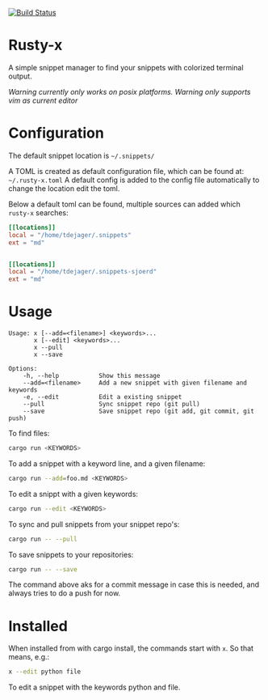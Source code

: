 [![Build Status](https://travis-ci.org/tdejager/rusty-x.svg?branch=master)](https://travis-ci.org/tdejager/rusty-x)

Rusty-x
=======

A simple snippet manager to find your snippets with colorized terminal output. 

*Warning currently only works on posix platforms.*
*Warning only supports vim as current editor*

Configuration
=============
The default snippet location is `~/.snippets/` 

A TOML is created as default configuration file, which can be found at: `~/.rusty-x.toml`
A default config is added to the config file automatically to change the location edit the toml.


Below a default toml can be found, multiple sources can added which `rusty-x` searches:

```toml
[[locations]]
local = "/home/tdejager/.snippets"
ext = "md"


[[locations]]
local = "/home/tdejager/.snippets-sjoerd"
ext = "md"
```



Usage
=====

```
Usage: x [--add=<filename>] <keywords>...
       x [--edit] <keywords>...
       x --pull
       x --save

Options:
    -h, --help           Show this message
    --add=<filename>     Add a new snippet with given filename and keywords
    -e, --edit           Edit a existing snippet
    --pull               Sync snippet repo (git pull)
    --save               Save snippet repo (git add, git commit, git push)

```

To find files:

```bash
cargo run <KEYWORDS>
```

To add a snippet with a keyword line, and a given filename:
```bash
cargo run --add=foo.md <KEYWORDS>
```

To edit a snippt with a given keywords:
```bash
cargo run --edit <KEYWORDS>
```

To sync and pull snippets from your snippet repo's:
```bash
cargo run -- --pull
```

To save snippets to your repositories:
```bash
cargo run -- --save
```
The command above aks for a commit message in case this is needed, and always tries to do a push for now.

Installed
=========

When installed from with cargo install, the commands start with `x`. So that means, e.g.:

```bash
x --edit python file
```

To edit a snippet with the keywords python and file.
